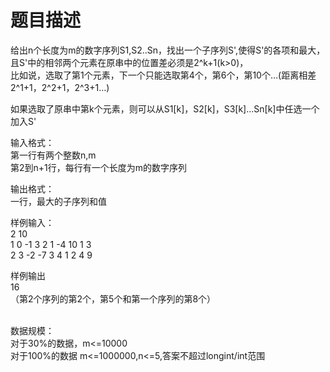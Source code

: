 # 题目描述


<p>给出n个长度为m的数字序列S1,S2..Sn，找出一个子序列S&#39;,使得S&#39;的各项和最大，<br/>
且S&#39;中的相邻两个元素在原串中的位置差必须是2^k+1(k&gt;0)，<br/>
比如说，选取了第1个元素，下一个只能选取第4个，第6个，第10个…(距离相差2^1+1，2^2+1，2^3+1…)</p>
<p>如果选取了原串中第k个元素，则可以从S1[k]，S2[k]，S3[k]...Sn[k]中任选一个加入S&#39;</p>
<p>输入格式：<br/>
第一行有两个整数n,m<br/>
第2到n+1行，每行有一个长度为m的数字序列</p>
<p>输出格式：<br/>
一行，最大的子序列和值</p>
<p>样例输入：<br/>
2 10<br/>
1 0 -1 3 2 1 -4 10 1 3<br/>
2 3 -2 -7 3 4 1 2 4 9</p>
<p>样例输出<br/>
16<br/>
（第2个序列的第2个，第5个和第一个序列的第8个）</p>
<p><br/>
数据规模：<br/>
对于30%的数据，m&lt;=10000<br/>
对于100%的数据 m&lt;=1000000,n&lt;=5,答案不超过longint/int范围</p>

